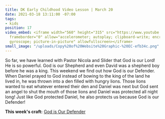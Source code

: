 ```yaml
---
title: DK Early Childhood Video Lesson | March 20
date: 2021-03-18 13:11:00 -07:00
tags:
- kids
position: 17
video_embed: <iframe width="560" height="315" src="https://www.youtube.com/embed/dOYCMCSfgmE"
  frameborder="0" allow="accelerometer; autoplay; clipboard-write; encrypted-media;
  gyroscope; picture-in-picture" allowfullscreen></iframe>
small_image: "/uploads/Copy%20of%20Website%20Graphic-%20EC-efb34c.png"
---
```


So far, we have learned with Pastor Nicola and Slider that God is our Lord! He is so powerful. God is our Shepherd and even David was a shepherd boy before he was a king. This weekend we find out how God is our Defender. When Daniel prayed to God instead of bowing to the king of the land he lived in, he was thrown into a den filled with hungry lions. Those lions wanted to eat whatever entered their den and Daniel was next but God sent an angel to shut the mouth of those lions and Daniel was protected all night long! Just like God protected Daniel, he also protects us because God is our Defender!

**This week's craft:**
[God is Our Defender](https://drive.google.com/file/d/1-Y_Ogw_JVFbqSbG1P0T-ZN-9fG-qKyz_/view?usp=sharing)